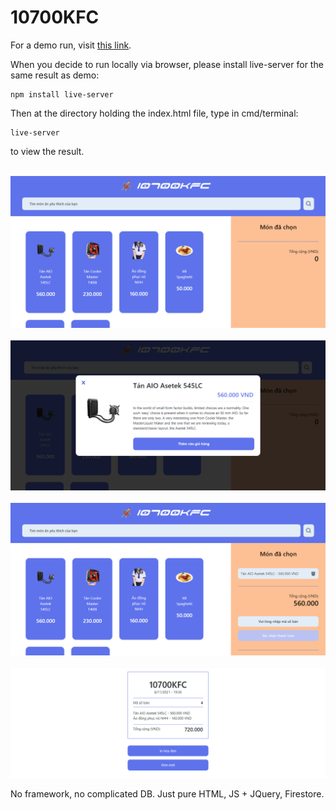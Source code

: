 # 10700KFC

For a demo run, visit [this link](https://giathyex.github.io/10700KFC/).

When you decide to run locally via browser, please install live-server for the same result as demo:
```
npm install live-server
```

Then at the directory holding the index.html file, type in cmd/terminal:
```
live-server
```
to view the result.

<p align="center">
  <br>
  <img src="preview_pictures/1.PNG">
  <br>
  <br>
  <img src="preview_pictures/2.PNG">
  <br>
  <br>
  <img src="preview_pictures/3.PNG">
  <br>
  <br>
  <img src="preview_pictures/4.PNG">
  <br>
</p>

No framework, no complicated DB. Just pure HTML, JS + JQuery, Firestore.
